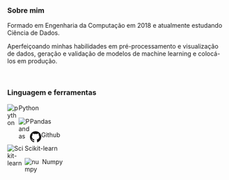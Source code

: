 ### Sobre mim
<p>Formado em Engenharia da Computação em 2018 e atualmente estudando Ciência de Dados.</p>
<p>Aperfeiçoando minhas habilidades em pré-processamento e visualização de dados, geração e validação de modelos de machine learning e colocá-los em produção.</p>
<br/>

### Linguagem e ferramentas

<a href="https://www.python.org/"><img align="left" alt="python" width="26px" src="https://cdn3.iconfinder.com/data/icons/logos-and-brands-adobe/512/267_Python-512.png" /></a>Python</p>

<a href="https://pandas.pydata.org/"><img align="left" alt="Pandas" width="26px" src="https://cdn.jsdelivr.net/npm/simple-icons@3.4.0/icons/pandas.svg" /></a>Pandas</p>

<a href="https://github.com/"><img align="left" alt="GitHub" width="26px" src="https://raw.githubusercontent.com/github/explore/78df643247d429f6cc873026c0622819ad797942/topics/github/github.png" /></a>Github</p>

<a href="https://scikit-learn.org/"><img align="left" alt="Scikit-learn" width="40px" src="https://scikit-learn.org/stable/_static/scikit-learn-logo-small.png" /></a>Scikit-learn</p>

<a href="https://numpy.org/"><img align="left" alt="numpy" width="40px" src="https://numpy.org/images/logos/numpy.svg" /></a>Numpy</p>

<!--
**jhonatanmarques92/jhonatanmarques92** is a ✨ _special_ ✨ repository because its `README.md` (this file) appears on your GitHub profile.

Here are some ideas to get you started:

- 🔭 I’m currently working on ...
- 🌱 I’m currently learning ...
- 👯 I’m looking to collaborate on ...
- 🤔 I’m looking for help with ...
- 💬 Ask me about ...
- 📫 How to reach me: ...
- 😄 Pronouns: ...
- ⚡ Fun fact: ...
-->
